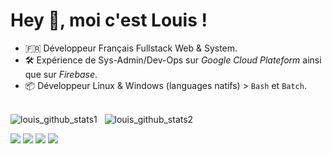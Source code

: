 <!-- <img align="right" src="https://github.com/abhisheknaiidu/abhisheknaiidu/blob/master/code.gif?raw=true" width="500" height="320"/> --> 

<h1>Hey 👋, moi c'est Louis ! </h1> 

- 🇫🇷 Développeur Français Fullstack Web & System.
- 🛠️ Expérience de Sys-Admin/Dev-Ops sur _Google Cloud Plateform_ ainsi que sur _Firebase_.
- 📦 Développeur Linux & Windows (languages natifs) > ``Bash`` et ``Batch``.<br/><br/>

![louis_github_stats1](https://github-readme-stats.vercel.app/api?username=SkyX-ID-FR&show_icons=true&hide_border=true)&nbsp;&nbsp;
![louis_github_stats2](https://github-readme-stats-eight-theta.vercel.app/api/top-langs/?username=SkyX-ID-FR&layout=compact&langs_count=8&hide_border=true)

<p>
  <a href="https://github.com/SkyX-ID-FR" target="_blank"><img src="https://img.shields.io/badge/GitHub-100000?style=flate-square&logo=github&logoColor=white" /></a>
  <a href="https://open.spotify.com/user/1cyinrp22lgifg711zgvp68sv" target="_blank"><img src="https://img.shields.io/badge/Spotify-1ED760?&style=fflate-square&logo=spotify&logoColor=white"/></a>
  <a href="https://discord.gg/2Hh8zjvdZW" target="_blank"><img src="https://img.shields.io/badge/Discord-7289DA?style=flate-square&logo=discord&logoColor=white"/></a>
  <a href="mailto: marmonier7@gmail.com" target="_blank"><img src="https://img.shields.io/badge/Email-marmonier7%40gmail.com-red"/></a>
</p>
